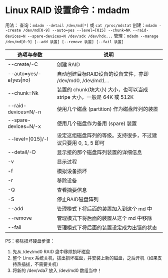 # Linux RAID 设置命令：mdadm
用法：
查询：`mdadm --detail /dev/md[*]` 或 `cat /proc/mdstat`
创建：`mdadm --create /dev/md[0-9] --auto=yes --level=[015] --chunk=NK --raid-devices=N --spare-devices=N /dev/sdx /dev/hdx...`
管理：`mdadm --manage /dev/md[0-9] [--add 装置] [--remove 装置] [--fail 装置]`

|选项与参数|说明|
|-|-|
|--create/-C|创建 RAID |
|--auto=yes/-a{yes\|no}|自动创建目标RAID设备的设备文件，亦即 /dev/md0, /dev/md1...|
|--chunk=Nk|装置的 chunk(块大小) 大小，也可以当成 stripe 大小，一般是 64K 或 512K|
|--raid-devices=N/-n|使用几个磁盘 (partition) 作为磁盘阵列的装置|
|--spare-devices=N/-x|使用几个磁盘作为备用 (spare) 装置|
|--level=[015]/-l|设定这组磁盘阵列的等级。支持很多，不过建议只要用 0, 1, 5 即可|
|--detail/-D|显示接的那个磁盘阵列装置的详细信息|
|-v|显示过程|
|-f|模拟设备损坏|
|-r|移除设备|
|-Q|查看摘要信息|
|-S|停止RAID磁盘阵列|
|--add|管理模式下将后面的装置加入到这个 md 中|
|--remove|管理模式下将后面的装置从这个 md 中移除|
|--fail|管理模式下将后面的装置设定成为出错的状态|

PS：移除损坏硬盘步骤：
1. 先从 /dev/md0 RAID 盘中移除损坏磁盘
2. 整个 Linux 系统关机，拔出损坏磁盘，并安装上新的磁盘，之后开机（如果支持热插拔，不需要关机）
3. 将新的 /dev/vda7 放入 /dev/md0 数组当中！